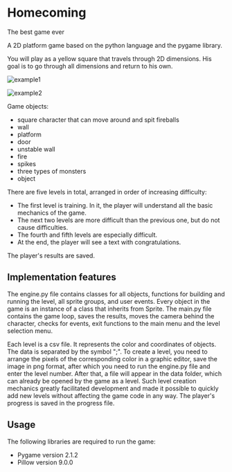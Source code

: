 # Homecoming
The best game ever

A 2D platform game based on the python language and the pygame library.

You will play as a yellow square that travels through 2D dimensions.
His goal is to go through all dimensions and return to his own.

![example1](https://github.com/nikita-popov/Homecoming/blob/master/docs/example1.png?raw=true)

![example2](https://github.com/nikita-popov/Homecoming/blob/master/docs/example2.png?raw=true)

Game objects:

- square character that can move around and spit fireballs
- wall
- platform
- door
- unstable wall
- fire
- spikes
- three types of monsters
- object

There are five levels in total, arranged in order of increasing difficulty:

- The first level is training. In it, the player will understand all the basic mechanics of the game.
- The next two levels are more difficult than the previous one, but do not cause difficulties.
- The fourth and fifth levels are especially difficult.
- At the end, the player will see a text with congratulations.

The player's results are saved.

## Implementation features

The engine.py file contains classes for all objects, functions for building and running the level, all sprite groups, and user events. Every object in the game is an instance of a class that inherits from Sprite.
The main.py file contains the game loop, saves the results, moves the camera behind the character, checks for events, exit functions to the main menu and the level selection menu.

Each level is a csv file. It represents the color and coordinates of objects. The data is separated by the symbol ";".
To create a level, you need to arrange the pixels of the corresponding color in a graphic editor, save the image in png format, after which you need to run the engine.py file and enter the level number. After that, a file will appear in the data folder, which can already be opened by the game as a level.
Such level creation mechanics greatly facilitated development and made it possible to quickly add new levels without affecting the game code in any way.
The player's progress is saved in the progress file.

## Usage

The following libraries are required to run the game:

- Pygame version 2.1.2
- Pillow version 9.0.0

